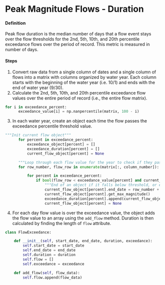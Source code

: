 # Peak Magnitude Flows - Duration

#### Definition

Peak flow duration is the median number of days that a flow event stays over the flow thresholds for the 2nd, 5th, 10th, and 20th percentile exceedance flows over the period of record. This metric is measured in number of days. 

#### Steps

1. Convert raw data from a single column of dates and a single column of flows into a matrix with columns organized by water year. Each column starts with the beginning of the water year \(i.e. 10/1\) and ends with the end of water year \(9/30\).
2. Calculate the 2nd, 5th, 10th, and 20th percentile exceedance flow values over the entire period of record \(i.e., the entire flow matrix\).
  ```py
  for i in exceedance_percent:
        exceedance_value[i] = np.nanpercentile(matrix, 100 - i)
  ```
3. In each water year, create an object each time the flow passes the exceedance percentile threshold value.
  ```py
  """Init current flow object"""
        for percent in exceedance_percent:
            exceedance_object[percent] = []
            exceedance_duration[percent] = []
            current_flow_object[percent] = None

        """Loop through each flow value for the year to check if they pass exceedance threshold"""
        for row_number, flow_row in enumerate(matrix[:, column_number]):

            for percent in exceedance_percent:
                if bool(flow_row < exceedance_value[percent] and current_flow_object[percent]) or bool(row_number == len(matrix[:, column_number]) - 1 and current_flow_object[percent]):
                    """End of an object if it falls below threshold, or end of column"""
                    current_flow_object[percent].end_date = row_number + 1
                    current_flow_object[percent].get_max_magnitude()
                    exceedance_duration[percent].append(current_flow_object[percent].duration)
                    current_flow_object[percent] = None
  ```
4. For each day flow value is over the exceedance value, the object adds the flow value to an array using the `add_flow` method. Duration is then calculated by finding the length of `flow` attribute.
  ```py
  class FlowExceedance:

      def __init__(self, start_date, end_date, duration, exceedance):
          self.start_date = start_date
          self.end_date = end_date
          self.duration = duration
          self.flow = []
          self.exceedance = exceedance

      def add_flow(self, flow_data):
          self.flow.append(flow_data)
  ```

